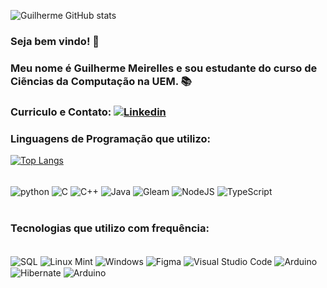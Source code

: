![Guilherme GitHub stats](https://github-readme-stats.vercel.app/api?username=thiagocalvi&show_icons=true&theme=dark)


### Seja bem vindo! 👋 
### Meu nome é Guilherme Meirelles e sou estudante do curso de Ciẽncias da Computação na UEM. 📚 
### Curriculo e Contato: [![Linkedin](https://img.shields.io/badge/LinkedIn-0077B5?style=for-the-badge&logo=linkedin&logoColor=white)](https://www.linkedin.com/in/guilherme-meirelles-71569a381/)

### Linguagens de Programação que utilizo: 

[![Top Langs](https://github-readme-stats.vercel.app/api/top-langs/?username=Guilherme-Meirelles&layout=donut)](https://github.com/anuraghazra/github-readme-stats)
<div style="display: inline_block"><br/>
    <img aLign="center" alt="python" src="https://img.shields.io/badge/Python-3776AB?style=for-the-badge&logo=python&logoColor=white"/>
    <img aLign="center" alt="C" src="https://img.shields.io/badge/C-00599C?style=for-the-badge&logo=c&logoColor=white"/>
    <img aLign="center" alt="C++" src="https://img.shields.io/badge/C%2B%2B-00599C?style=for-the-badge&logo=c%2B%2B&logoColor=white"/>
    <img aLign="center" alt="Java" src="https://img.shields.io/badge/Java-ED8B00?style=for-the-badge&logo=openjdk&logoColor=white"/>
    <img aLign="center" alt="Gleam" src="https://img.shields.io/badge/Gleam-FFAFF3?logo=gleam&logoColor=white"/>
     <img aLign="center" alt="NodeJS" src="https://img.shields.io/badge/Node.js-43853D?style=for-the-badge&logo=node.js&logoColor=white"/>
     <img aLign="center" alt="TypeScript" src="https://img.shields.io/badge/TypeScript-007ACC?style=for-the-badge&logo=typescript&logoColor=white"/>
</div><br>


### Tecnologias que utilizo com frequência:
<div style="display: inline_block"><br/>
    <img aLign="center" alt="SQL" src="https://img.shields.io/badge/MySQL-00000F?style=for-the-badge&logo=mysql&logoColor=white"/>
    <img aLign="center" alt="Linux Mint" src="https://img.shields.io/badge/Linux_Mint-87CF3E?style=for-the-badge&logo=linux-mint&logoColor=white"/>
    <img aLign="center" alt="Windows" src="https://img.shields.io/badge/Windows-0078D6?style=for-the-badge&logo=windows&logoColor=white"/>
    <img aLign="center" alt="Figma" src="https://img.shields.io/badge/Figma-F24E1E?style=for-the-badge&logo=figma&logoColor=white"/>
    <img aLign="center" alt="Visual Studio Code" src="https://img.shields.io/badge/Visual_Studio_Code-0078D4?style=for-the-badge&logo=visual%20studio%20code&logoColor=white"/>
    <img aLign="center" alt="Arduino" src="https://img.shields.io/badge/Arduino_IDE-00979D?style=for-the-badge&logo=arduino&logoColor=white"/>
    <img aLign="center" alt="Hibernate" src="https://img.shields.io/badge/Hibernate-59666C?style=for-the-badge&logo=Hibernate&logoColor=white"/>
    <img aLign="center" alt="Arduino" src="https://img.shields.io/badge/Git-F05032?logo=git&logoColor=white"/>
</div>

